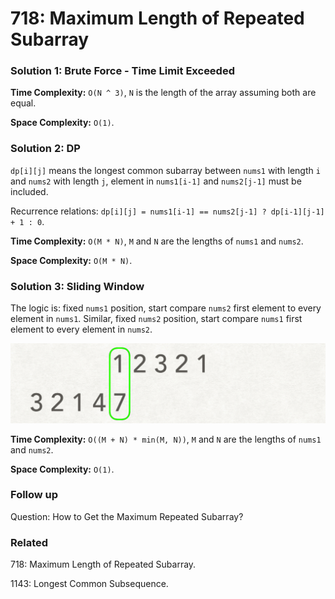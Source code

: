 # 718: Maximum Length of Repeated Subarray

### Solution 1: Brute Force - Time Limit Exceeded
**Time Complexity:** `O(N ^ 3)`, `N` is the length of the array assuming both are equal.

**Space Complexity:** `O(1)`.

### Solution 2: DP
`dp[i][j]` means the longest common subarray between `nums1` with length `i` and `nums2` with length `j`, element in `nums1[i-1]` and `nums2[j-1]` must be included.

Recurrence relations: `dp[i][j] = nums1[i-1] == nums2[j-1] ? dp[i-1][j-1] + 1 : 0`.

**Time Complexity:** `O(M * N)`, `M` and `N` are the lengths of `nums1` and `nums2`.
                               
**Space Complexity:** `O(M * N)`.

### Solution 3: Sliding Window
The logic is: fixed `nums1` position, start compare `nums2` first element to every element in `nums1`. Similar, fixed `nums2` position, start compare `nums1` first element to every element in `nums2`.

![chart](LC718.gif)

**Time Complexity:** `O((M + N) * min(M, N))`, `M` and `N` are the lengths of `nums1` and `nums2`.
                               
**Space Complexity:** `O(1)`.

### Follow up
Question: How to Get the Maximum Repeated Subarray?

### Related
718: Maximum Length of Repeated Subarray.

1143: Longest Common Subsequence.